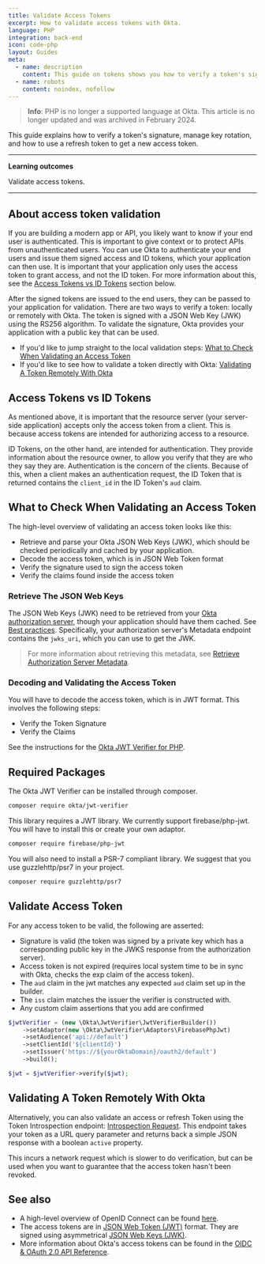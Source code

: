 ```yaml
---
title: Validate Access Tokens
excerpt: How to validate access tokens with Okta.
language: PHP
integration: back-end
icon: code-php
layout: Guides
meta:
  - name: description
    content: This guide on tokens shows you how to verify a token's signature, manage key rotation, and how to use a refresh token to get a new access token.
  - name: robots
    content: noindex, nofollow
---
```


> **Info**: PHP is no longer a supported language at Okta. This article is no longer updated and was archived in February 2024.

This guide explains how to verify a token's signature, manage key rotation, and how to use a refresh token to get a new access token.

---

**Learning outcomes**

Validate access tokens.

---

## About access token validation

If you are building a modern app or API, you likely want to know if your end user is authenticated. This is important to give context or to protect APIs from unauthenticated users. You can use Okta to authenticate your end users and issue them signed access and ID tokens, which your application can then use. It is important that your application only uses the access token to grant access, and not the ID token. For more information about this, see the [Access Tokens vs ID Tokens](#access-tokens-vs-id-tokens) section below.

After the signed tokens are issued to the end users, they can be passed to your application for validation. There are two ways to verify a token: locally or remotely with Okta. The token is signed with a JSON Web Key (JWK) using the RS256 algorithm. To validate the signature, Okta provides your application with a public key that can be used.

* If you'd like to jump straight to the local validation steps: [What to Check When Validating an Access Token](#what-to-check-when-validating-an-access-token)
* If you'd like to see how to validate a token directly with Okta: [Validating A Token Remotely With Okta](#validating-a-token-remotely-with-okta)

## Access Tokens vs ID Tokens

As mentioned above, it is important that the resource server (your server-side application) accepts only the access token from a client. This is because access tokens are intended for authorizing access to a resource.

ID Tokens, on the other hand, are intended for authentication. They provide information about the resource owner, to allow you verify that they are who they say they are. Authentication is the concern of the clients. Because of this, when a client makes an authentication request, the ID Token that is returned contains the `client_id` in the ID Token's `aud` claim.

## What to Check When Validating an Access Token

The high-level overview of validating an access token looks like this:

* Retrieve and parse your Okta JSON Web Keys (JWK), which should be checked periodically and cached by your application.
* Decode the access token, which is in JSON Web Token format
* Verify the signature used to sign the access token
* Verify the claims found inside the access token

### Retrieve The JSON Web Keys

The JSON Web Keys (JWK) need to be retrieved from your [Okta authorization server](/docs/guides/customize-authz-server/), though your application should have them cached. See [Best practices](/docs/reference/api/oidc/#best-practices). Specifically, your authorization server's Metadata endpoint contains the `jwks_uri`, which you can use to get the JWK.

> For more information about retrieving this metadata, see [Retrieve Authorization Server Metadata](/docs/reference/api/oidc/#well-knownoauth-authorization-server).

### Decoding and Validating the Access Token

You will have to decode the access token, which is in JWT format.  This involves the following steps:

* Verify the Token Signature
* Verify the Claims

See the instructions for the [Okta JWT Verifier for PHP](https://github.com/okta/okta-jwt-verifier-php).

## Required Packages

The Okta JWT Verifier can be installed through composer.

```bash
composer require okta/jwt-verifier
```

This library requires a JWT library. We currently support firebase/php-jwt. You will have to install this or create your own adaptor.

```bash
composer require firebase/php-jwt
```

You will also need to install a PSR-7 compliant library. We suggest that you use guzzlehttp/psr7 in your project.

```bash
composer require guzzlehttp/psr7
```

## Validate Access Token

For any access token to be valid, the following are asserted:

* Signature is valid (the token was signed by a private key which has a corresponding public key in the JWKS response from the authorization server).
* Access token is not expired (requires local system time to be in sync with Okta, checks the exp claim of the access token).
* The `aud` claim in the jwt matches any expected `aud` claim set up in the builder.
* The `iss` claim matches the issuer the verifier is constructed with.
* Any custom claim assertions that you add are confirmed

```php
$jwtVerifier = (new \Okta\JwtVerifier\JwtVerifierBuilder())
    ->setAdaptor(new \Okta\JwtVerifier\Adaptors\FirebasePhpJwt)
    ->setAudience('api://default')
    ->setClientId('${clientId}')
    ->setIssuer('https://${yourOktaDomain}/oauth2/default')
    ->build();

$jwt = $jwtVerifier->verify($jwt);
```

## Validating A Token Remotely With Okta

Alternatively, you can also validate an access or refresh Token using the Token Introspection endpoint: [Introspection Request](/docs/reference/api/oidc/#introspect). This endpoint takes your token as a URL query parameter and returns back a simple JSON response with a boolean `active` property.

This incurs a network request which is slower to do verification, but can be used when you want to guarantee that the access token hasn't been revoked.

## See also

* A high-level overview of OpenID Connect can be found [here](/docs/concepts/oauth-openid/#openid-connect).
* The access tokens are in [JSON Web Token (JWT)](https://tools.ietf.org/html/rfc7519) format. They are signed using asymmetrical [JSON Web Keys (JWK)](https://tools.ietf.org/html/rfc7517).
* More information about Okta's access tokens can be found in the [OIDC & OAuth 2.0 API Reference](/docs/reference/api/oidc/#id-token).
